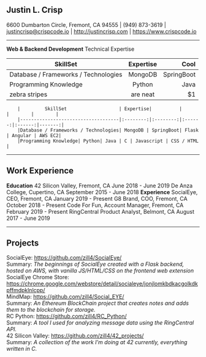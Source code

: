 ## Justin L. Crisp
6600 Dumbarton Circle, Fremont, CA 94555 |   (949) 873-3619   |   justincrisp@crispcode.io   |  http://justincrisp.com   |   https://www.crispcode.io <br/>
________________


**Web & Backend Development**
Technical Expertise

| SkillSet        | Expertise           | Cool  |
| ------------- |:-------------:| -----:|
|Database / Frameworks / Technologies| MongoDB| SpringBoot |
|Programming Knowledge|Python|Java|
| zebra stripes | are neat      |    $1 |


        |         SkillSet                   | Expertise|          |        |        |        |
        |------------------------------------|:--------:|:--------:|:------:|:------:|-------:|
        |Database / Frameworks / Technologies| MongoDB | SpringBoot| Flask | Angular | AWS EC2|
        |Programming Knowledge| Python| Java | C | Javascript | CSS / HTML |
________________

## Work Experience

**Education**
42 Silicon Valley, Fremont, CA         June 2018  - June 2019
De Anza College, Cupertino, CA September 2015 - June 2018 
**Experience**
SocialEye, CEO, Fremont, CA January 2019 - Present
G8 Brand, COO, Fremont, CA October 2018 - Present
Code For Fun, Account Manager, Fremont, CA February 2019 - Present
RingCentral Product Analyst, Belmont, CA August 2017 - June 2019
________________

## Projects

SocialEye: https://github.com/zill4/SocialEye/ <br/>
Summary: *The beginnings of SocialEye created with a Flask backend, hosted on AWS, with vanilla JS/HTML/CSS on the frontend web extension*<br/>
SocialEye Chrome Store: https://chrome.google.com/webstore/detail/socialeye/jonjlomkbdkacgolkdkpffmdpklnlcpp/ <br/>
MindMap: https://github.com/zill4/Social_EYE/<br/>
Summary: *An Ethereum BlockChain project that creates notes and adds them to the blockchain for storage.*<br/>
RC Python: https://github.com/zill4/RC_Python/<br/>
Summary: *A tool I used for analyzing message data using the RingCentral API.*<br/>
42 Silicon Valley: https://github.com/zill4/42_projects/<br/>
Summary: *A collection of the work I’m doing at 42 currently, everything written in C.*<br/>
